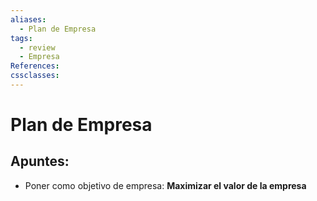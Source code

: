 ```yaml
---
aliases:
  - Plan de Empresa
tags:
  - review
  - Empresa
References: 
cssclasses:
---
```

# Plan de Empresa

## Apuntes: 
+ Poner como objetivo de empresa: **Maximizar el valor de la empresa**
